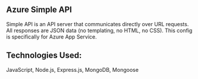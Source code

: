 ## Azure Simple API


Simple API is an API server that communicates directly over URL requests. All responses are JSON data (no templating, no HTML, no CSS). This config is specifically for Azure App Service.


## Technologies Used:


JavaScript, Node.js, Express.js, MongoDB, Mongoose
